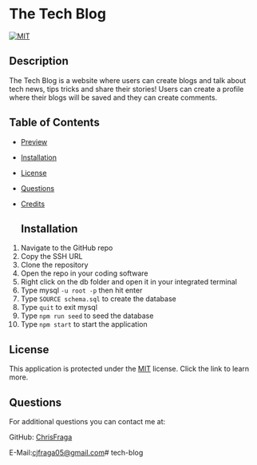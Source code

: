 # The Tech Blog
  [![MIT](https://img.shields.io/badge/License-MIT-blue.svg)](https://opensource.org/license/mit/)
  ## Description
  The Tech Blog is a website where users can create blogs and talk about tech news, tips tricks and share their stories! Users can create a profile where their blogs will be saved and they can create comments.

  ## Table of Contents
  - [Preview](#preview)

  - [Installation](#installation)

  - [License](#license)

  - [Questions](#questions)

  - [Credits](#credits)

    ## Installation
  1. Navigate to the GitHub repo
  2. Copy the SSH URL
  3. Clone the repository
  4. Open the repo in your coding software
  5. Right click on the db folder and open it in your integrated terminal
  6. Type mysql `-u root -p` then hit enter
  7. Type `SOURCE schema.sql` to create the database
  8. Type `quit` to exit mysql
  9. Type `npm run seed` to seed the database
  10. Type `npm start` to start the application

  ## License
  This application is protected under the [MIT](https://opensource.org/license/mit/) license. Click the link to learn more.

  ## Questions
  For additional questions you can contact me at:

   GitHub: [ChrisFraga](https://github.com/Cfrog5)
   
   E-Mail:[cjfraga05@gmail.com](mailto:cjfraga05@gmail.com)# tech-blog
